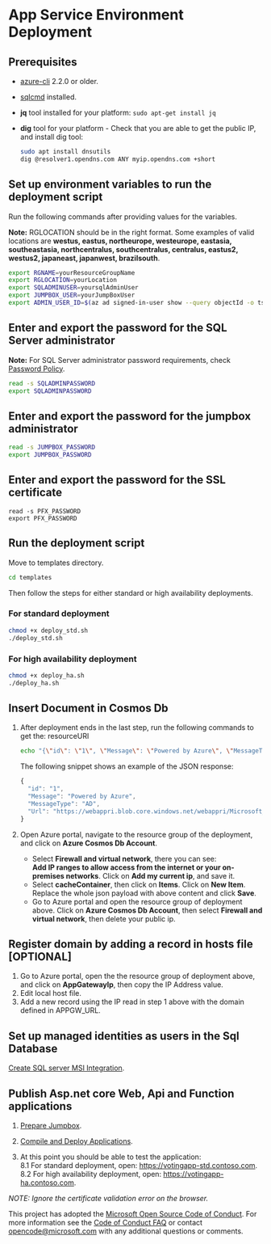 # App Service Environment Deployment

## Prerequisites

- [azure-cli](https://docs.microsoft.com/bs-cyrl-ba/cli/azure/install-azure-cli?view=azure-cli-latest)
  2.2.0 or older.

- [sqlcmd](https://docs.microsoft.com/en-us/sql/linux/sql-server-linux-setup-tools?view=sql-server-ver15)
  installed.
- **jq** tool installed for your platform: `sudo apt-get install jq`
- **dig** tool for your platform - Check that you are able to get the public IP,
  and install dig tool:

  ```bash
  sudo apt install dnsutils
  dig @resolver1.opendns.com ANY myip.opendns.com +short
  ```

## Set up environment variables to run the deployment script

Run the following commands after providing values for the variables.

**Note:** RGLOCATION should be in the right format. Some examples of valid
locations are **westus, eastus, northeurope, westeurope, eastasia,
southeastasia, northcentralus, southcentralus, centralus, eastus2, westus2,
japaneast, japanwest, brazilsouth**.

```bash
export RGNAME=yourResourceGroupName
export RGLOCATION=yourLocation
export SQLADMINUSER=yoursqlAdminUser
export JUMPBOX_USER=yourJumpBoxUser
export ADMIN_USER_ID=$(az ad signed-in-user show --query objectId -o tsv)
```

## Enter and export the password for the SQL Server administrator

**Note:** For SQL Server administrator password requirements, check
[Password Policy](https://docs.microsoft.com/en-us/sql/relational-databases/security/password-policy?view=sql-server-2017).

```bash
read -s SQLADMINPASSWORD
export SQLADMINPASSWORD
```

## Enter and export the password for the jumpbox administrator

```bash
read -s JUMPBOX_PASSWORD
export JUMPBOX_PASSWORD
```

## Enter and export the password for the SSL certificate

```
read -s PFX_PASSWORD
export PFX_PASSWORD
```

## Run the deployment script

Move to templates directory.

```bash
cd templates
```

Then follow the steps for either standard or high availability deployments.

### For standard deployment

```bash
chmod +x deploy_std.sh
./deploy_std.sh
```

### For high availability deployment

```bash
chmod +x deploy_ha.sh
./deploy_ha.sh
```

## Insert Document in Cosmos Db

1. After deployment ends in the last step, run the following commands to get
   the: resourceURl

   ```bash
   echo "{\"id\": \"1\", \"Message\": \"Powered by Azure\", \"MessageType\": \"AD\", \"Url\": \"${RESOURCE_URL}\"}"
   ```

   The following snippet shows an example of the JSON response:

   ```javascript
   {
     "id": "1",
     "Message": "Powered by Azure",
     "MessageType": "AD",
     "Url": "https://webappri.blob.core.windows.net/webappri/Microsoft_Azure_logo_small.png"
   }
   ```

2. Open Azure portal, navigate to the resource group of the deployment, and
   click on **Azure Cosmos Db Account**.
   - Select **Firewall and virtual network**, there you can see:  
     **Add IP ranges to allow access from the internet or your on-premises
     networks**. Click on **Add my current ip**, and save it.
   - Select **cacheContainer**, then click on **Items**. Click on **New Item**.
     Replace the whole json payload with above content and click **Save**.
   - Go to Azure portal and open the resource group of deployment above. Click
     on **Azure Cosmos Db Account**, then select **Firewall and virtual
     network**, then delete your public ip.

## Register domain by adding a record in hosts file [OPTIONAL]

1. Go to Azure portal, open the the resource group of deployment above, and
   click on **AppGatewayIp**, then copy the IP Address value.
2. Edit local host file.
3. Add a new record using the IP read in step 1 above with the domain defined in
   APPGW_URL.

## Set up managed identities as users in the Sql Database

[Create SQL server MSI Integration](./create_sqlserver_msi_integration.md).

## Publish Asp.net core Web, Api and Function applications

1. [Prepare Jumpbox](./prepare_jumpbox.md).

2. [Compile and Deploy Applications](./compile_and_deploy.md).

3. At this point you should be able to test the application:  
   8.1 For standard deployment, open: https://votingapp-std.contoso.com.  
   8.2 For high availability deployment, open: https://votingapp-ha.contoso.com.

_NOTE: Ignore the certificate validation error on the browser._

This project has adopted the
[Microsoft Open Source Code of Conduct](https://opensource.microsoft.com/codeofconduct/).
For more information see the
[Code of Conduct FAQ](https://opensource.microsoft.com/codeofconduct/faq/) or
contact [opencode@microsoft.com](mailto:opencode@microsoft.com) with any
additional questions or comments.
